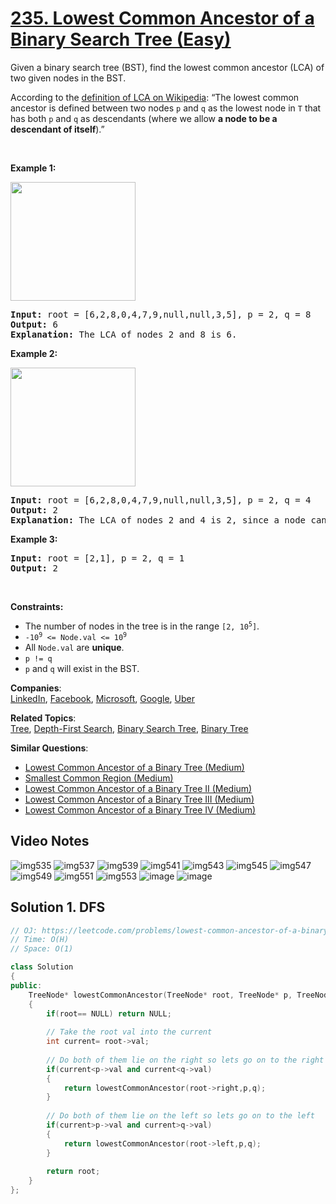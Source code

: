 # [235. Lowest Common Ancestor of a Binary Search Tree (Easy)](https://leetcode.com/problems/lowest-common-ancestor-of-a-binary-search-tree/)

<p>Given a binary search tree (BST), find the lowest common ancestor (LCA) of two given nodes in the BST.</p>

<p>According to the <a href="https://en.wikipedia.org/wiki/Lowest_common_ancestor" target="_blank">definition of LCA on Wikipedia</a>: “The lowest common ancestor is defined between two nodes <code>p</code> and <code>q</code> as the lowest node in <code>T</code> that has both <code>p</code> and <code>q</code> as descendants (where we allow <b>a node to be a descendant of itself</b>).”</p>

<p>&nbsp;</p>
<p><strong>Example 1:</strong></p>
<img alt="" src="https://assets.leetcode.com/uploads/2018/12/14/binarysearchtree_improved.png" style="width: 200px; height: 190px;">
<pre><strong>Input:</strong> root = [6,2,8,0,4,7,9,null,null,3,5], p = 2, q = 8
<strong>Output:</strong> 6
<strong>Explanation:</strong> The LCA of nodes 2 and 8 is 6.
</pre>

<p><strong>Example 2:</strong></p>
<img alt="" src="https://assets.leetcode.com/uploads/2018/12/14/binarysearchtree_improved.png" style="width: 200px; height: 190px;">
<pre><strong>Input:</strong> root = [6,2,8,0,4,7,9,null,null,3,5], p = 2, q = 4
<strong>Output:</strong> 2
<strong>Explanation:</strong> The LCA of nodes 2 and 4 is 2, since a node can be a descendant of itself according to the LCA definition.
</pre>

<p><strong>Example 3:</strong></p>

<pre><strong>Input:</strong> root = [2,1], p = 2, q = 1
<strong>Output:</strong> 2
</pre>

<p>&nbsp;</p>
<p><strong>Constraints:</strong></p>

<ul>
	<li>The number of nodes in the tree is in the range <code>[2, 10<sup>5</sup>]</code>.</li>
	<li><code>-10<sup>9</sup> &lt;= Node.val &lt;= 10<sup>9</sup></code></li>
	<li>All <code>Node.val</code> are <strong>unique</strong>.</li>
	<li><code>p != q</code></li>
	<li><code>p</code> and <code>q</code> will exist in the BST.</li>
</ul>


**Companies**:  
[LinkedIn](https://leetcode.com/company/linkedin), [Facebook](https://leetcode.com/company/facebook), [Microsoft](https://leetcode.com/company/microsoft), [Google](https://leetcode.com/company/google), [Uber](https://leetcode.com/company/uber)

**Related Topics**:  
[Tree](https://leetcode.com/tag/tree/), [Depth-First Search](https://leetcode.com/tag/depth-first-search/), [Binary Search Tree](https://leetcode.com/tag/binary-search-tree/), [Binary Tree](https://leetcode.com/tag/binary-tree/)

**Similar Questions**:
* [Lowest Common Ancestor of a Binary Tree (Medium)](https://leetcode.com/problems/lowest-common-ancestor-of-a-binary-tree/)
* [Smallest Common Region (Medium)](https://leetcode.com/problems/smallest-common-region/)
* [Lowest Common Ancestor of a Binary Tree II (Medium)](https://leetcode.com/problems/lowest-common-ancestor-of-a-binary-tree-ii/)
* [Lowest Common Ancestor of a Binary Tree III (Medium)](https://leetcode.com/problems/lowest-common-ancestor-of-a-binary-tree-iii/)
* [Lowest Common Ancestor of a Binary Tree IV (Medium)](https://leetcode.com/problems/lowest-common-ancestor-of-a-binary-tree-iv/)

## Video Notes

![img535](https://user-images.githubusercontent.com/37560890/170562036-02692ffe-2df7-4dcf-b592-f6e564a63811.jpg)
![img537](https://user-images.githubusercontent.com/37560890/170562042-28a81dd1-1d15-460e-a8af-48fff65b67ed.jpg)
![img539](https://user-images.githubusercontent.com/37560890/170562047-e099def1-5dcc-4f33-895c-c00afffd0827.jpg)
![img541](https://user-images.githubusercontent.com/37560890/170562050-1502f630-d854-46de-8c6d-e9e586b9aca5.jpg)
![img543](https://user-images.githubusercontent.com/37560890/170562052-c427c491-71af-4734-9302-0c62c4f614e6.jpg)
![img545](https://user-images.githubusercontent.com/37560890/170562055-c6d99888-132f-4075-aafc-15fd59b87071.jpg)
![img547](https://user-images.githubusercontent.com/37560890/170562057-405158e4-263d-402c-ab1b-408bfda3a838.jpg)
![img549](https://user-images.githubusercontent.com/37560890/170562059-aed5f965-2a19-4bb1-8ea4-5bc4852334a4.jpg)
![img551](https://user-images.githubusercontent.com/37560890/170562064-9c9e90c7-36dd-4316-9108-06ddf1d061d6.jpg)
![img553](https://user-images.githubusercontent.com/37560890/170562066-71c44fa3-e458-48d1-a8de-fe8b7499068b.jpg)
![image](https://user-images.githubusercontent.com/37560890/175811926-000a1542-5b06-46fe-91a0-4e24244cd443.png)
![image](https://user-images.githubusercontent.com/37560890/175811943-a671d22a-4007-4292-8f8c-f6fd805751f8.png)


## Solution 1. DFS

```cpp
// OJ: https://leetcode.com/problems/lowest-common-ancestor-of-a-binary-search-tree/
// Time: O(H)
// Space: O(1)

class Solution 
{
public:
    TreeNode* lowestCommonAncestor(TreeNode* root, TreeNode* p, TreeNode* q) 
    {
        if(root== NULL) return NULL;
        
        // Take the root val into the current
        int current= root->val;
        
        // Do both of them lie on the right so lets go on to the right
        if(current<p->val and current<q->val)
        {
            return lowestCommonAncestor(root->right,p,q);
        }
        
        // Do both of them lie on the left so lets go on to the left
        if(current>p->val and current>q->val)
        {
            return lowestCommonAncestor(root->left,p,q);
        }
        
        return root;
    }
};
```

